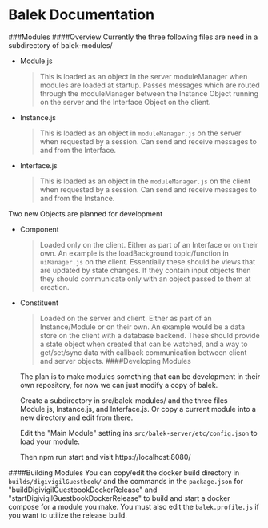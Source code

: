 # Balek Documentation  
###Modules
####Overview
Currently the three following files are need in a subdirectory of balek-modules/  
 * Module.js
    >This is loaded as an object in the server moduleManager when modules are loaded at startup. Passes messages which are routed through the moduleManager between the Instance Object running on the server and the Interface Object on the client.
* Instance.js
    >This is loaded as an object in `moduleManager.js` on the server when requested by a session. Can send and receive messages to and from the Interface.
* Interface.js
    >This is loaded as an object in the `moduleManager.js` on the client when requested by a session. Can send and receive messages to and from the Instance.

Two new Objects are planned for development 
 * Component
    >Loaded only on the client. Either as part of an Interface or on their own. An example is the loadBackground topic/function in `uiManager.js` on the client. Essentially these should be views that are updated by state changes. If they contain input objects then they should communicate only with an object passed to them at creation.
 * Constituent 
    >Loaded on the server and client. Either as part of an Instance/Module or on their own. An example would be a data store on the client with a database backend. These should provide a state object when created that can be watched, and a way to get/set/sync data with callback communication between client and server objects.
####Developing Modules

   The plan is to make modules something that can be development in their own repository, for now we can just modify a copy of balek.
   
   Create a subdirectory in src/balek-modules/ and the three files Module.js, Instance.js, and Interface.js. Or copy a current module into a new directory and edit from there.

   Edit the "Main Module" setting ins `src/balek-server/etc/config.json` to load your module.
   
   Then npm run start and visit https://localhost:8080/
   
####Building Modules
   You can copy/edit the docker build directory in `builds/digivigilGuestbook/` and the commands in the `package.json` for "buildDigivigilGuestbookDockerRelease" and "startDigivigilGuestbookDockerRelease" to build and start a docker compose for a module you make. You must also edit the `balek.profile.js` if you want to utilize the release build.  
   